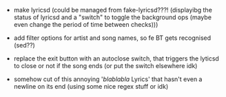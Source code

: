 - make lyricsd (could be managed from fake-lyricsd???! (displayibg the status of lyricsd and a "switch" to toggle the background ops (maybe even change the period of time between checks)))
- add filter options for artist and song names, so fe BT gets recognised (sed??)

- replace the exit button with an autoclose switch, that triggers the lyticsd to close or not if the song ends (or put the switch elsewhere idk)

- somehow cut of this annoying '_blablabla_ Lyrics' that hasn't even a newline on its end (using some nice regex stuff or idk)
